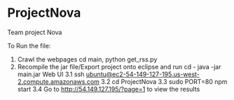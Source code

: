 ProjectNova
===========

Team project Nova

To Run the file:

1. Crawl the webpages
cd main,
python get_rss.py
2. Recompile the jar file/Export project onto eclipse and run
cd -
java -jar main.jar
Web UI
  3.1 ssh ubuntu@ec2-54-149-127-195.us-west-2.compute.amazonaws.com
  3.2 cd ProjectNova
  3.3 sudo PORT=80 npm start
  3.4 Go to http://54.149.127.195/?page=1 to view the results
